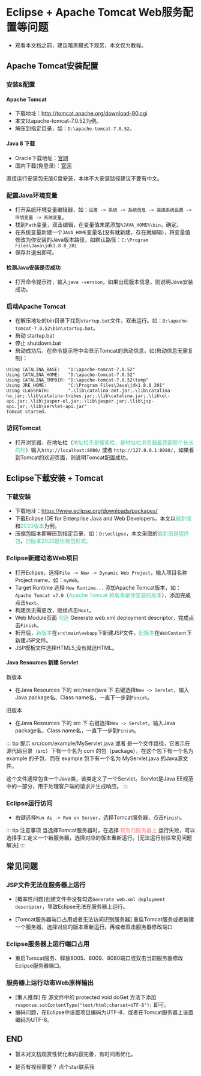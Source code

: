 # Eclipse + Apache Tomcat Web服务配置等问题

- 观看本文档之前，建议暗黑模式下观赏，本文仅为教程。

## Apache Tomcat安装配置

### 安装&配置

#### Apache Tomcat

- 下载地址：<http://tomcat.apache.org/download-90.cgi>
- 本文以apache-tomcat-7.0.52为例。
- 解压到指定目录，如：`D:\apache-tomcat-7.0.52`。

#### Java 8 下载

- Oracle下载地址：[官网](https://www.oracle.com/technetwork/java/javase/downloads/jdk8-downloads-2133151.html)
- 国内下载(免登录)：[官网](https://www.java.com/zh-CN/download/)

直接运行安装包无脑C盘安装，本体不大安装路径建议不要有中文。

### 配置Java环境变量

- 打开系统环境变量编辑器，如：`设置 -> 系统 -> 系统信息 -> 高级系统设置 -> 环境变量 -> 系统变量`。
- 找到`Path`变量，双击编辑，在变量值末尾添加`%JAVA_HOME%\bin`，确定。
- 在系统变量新建一个`JAVA_HOME`变量名(没有就新建，存在就编辑)，将变量值修改为你安装的Java版本路径，如默认路径：`C:\Program Files\Java\jdk1.8.0_201`
- 保存并退出即可。

#### 检测Java安装是否成功

- 打开命令提示符，输入`java -version`，如果出现版本信息，则说明Java安装成功。

### 启动Apache Tomcat

- 在解压地址的bin目录下找到`startup.bat`文件，双击运行。如：`D:\apache-tomcat-7.0.52\bin\startup.bat`。
- 启动 startup.bat
- 停止 shutdown.bat
- 启动成功后，在命令提示符中会显示Tomcat的启动信息，如(启动信息无需复制)：

```Tomcat
Using CATALINA_BASE:   "D:\apache-tomcat-7.0.52"
Using CATALINA_HOME:   "D:\apache-tomcat-7.0.52"
Using CATALINA_TMPDIR: "D:\apache-tomcat-7.0.52\temp"
Using JRE_HOME:        "C:\Program Files\Java\jdk1.8.0_201"
Using CLASSPATH:       ".\lib\catalina-ant.jar;.\lib\catalina-ha.jar;.\lib\catalina-tribes.jar;.\lib\catalina.jar;.\lib\el-api.jar;.\lib\jasper-el.jar;.\lib\jasper.jar;.\lib\jsp-api.jar;.\lib\servlet-api.jar"
Tomcat started.
```

### 访问Tomcat

- 打开浏览器，在地址栏（<span style="color: #49c7a6;">地址栏不是搜索栏，是地址栏浏览器最顶部那个长长的栏</span>）输入`http://localhost:8080/` 或者 `http://127.0.0.1:8080/`，如果看到Tomcat的欢迎页面，则说明Tomcat配置成功。

## Eclipse下载安装 + Tomcat

### 下载安装

- 下载地址：<https://www.eclipse.org/downloads/packages/>
- 下载Eclipse IDE for Enterprise Java and Web Developers，本文以<span style="color: #49c7a6;">最新版</span>和<span style="color: #49c7a6;">2020版本</span>为例。
- 压缩包版本即解压到指定目录，如：`D:\eclipse`，本文采取的<span style="color: #49c7a6;">最新版是程序包</span>、<span style="color: #49c7a6;">旧版本2020是压缩包形式。</span>

### Eclipse新建动态Web项目

- 打开Eclipse，选择`File -> New -> Dynamic Web Project`，输入项目名称Project name，如：`myWeb`。
- Target Runtime 选择 `New Runtime...` 添加Apache Tomcat版本，如： `Apache Tomcat v7.0`（<span style="color: #49c7a6;">Apache Tomcat 的版本是你安装的版本</span>），添加完成点击`Next`。
- 构建页无需更改，继续点击`Next`。
- Web Module页面 <span style="color: #49c7a6;">勾选</span> Generate web.xml deployment descriptor，完成点击`Finish`。
- 折开后，<span style="color: #49c7a6;">新版本</span>在`src\main\webapp`下新建JSP文件，<span style="color: #49c7a6;">旧版本</span>在`WebContent`下新建JSP文件。
- JSP模板文件选择HTML5,没有就选HTML。

#### Java Resources 新建 Servlet

新版本

- 在Java Resources 下的 src/main/java 下 右键选择`New -> Servlet`，输入Java package名、Class name名，一直下一步到`Finish`。

旧版本

- 在Java Resources 下的 src 下 右键选择`New -> Servlet`，输入Java package名、Class name名，一直下一步到`Finish`。

::: tip 提示
src/com/example/MyServlet.java 或者 是一个文件路径，它表示在源代码目录（src）下有一个名为 com 的包（package），在这个包下有一个名为 example 的子包，而在 example 包下有一个名为 MyServlet.java 的Java源文件。

这个文件通常包含一个Java类，该类定义了一个Servlet。Servlet是Java EE规范中的一部分，用于处理客户端的请求并生成响应。
:::

### Eclipse运行访问

- 右键选择`Run As -> Run on Server`，选择Tomcat服务器，点击`Finish`。

::: tip 注意事项
当选择Tomcat服务器时，在选择 <span style="color: #F08080;">现有的服务器上</span> 运行失败，可以选择手工定义一个新服务器，选择对应的版本重新运行。[无法运行前往常见问题解决]
:::

## 常见问题

### JSP文件无法在服务器上运行

- [概率性问题]创建文件中没有勾选`Generate web.xml deployment descriptor`，导致Eclipse无法在服务器上运行。

- [Tomcat服务器端口占用或者无法访问识别服务器] 重启Tomcat服务或者新建一个服务器，选择对应的版本重新运行。再或者双击服务器修改端口

### Eclipse服务器上运行端口占用

- 重启Tomcat服务、释放8005、8009、8080端口或双击当前服务器修改Eclipse服务器端口。

### 服务器上运行动态Web原样输出

- [懒人推荐] 在 源文件中的 protected void doGet 方法下添加 `response.setContentType("text/html;charset=UTF-8");` 即可。
- 编码问题，在Eclipse中设置项目编码为UTF-8，或者在Tomcat服务器上设置编码为UTF-8。

## END

- 暂未对文档观赏性优化和内容完善，有时间再优化。

- 是否有视频需要？ 点个star联系我
